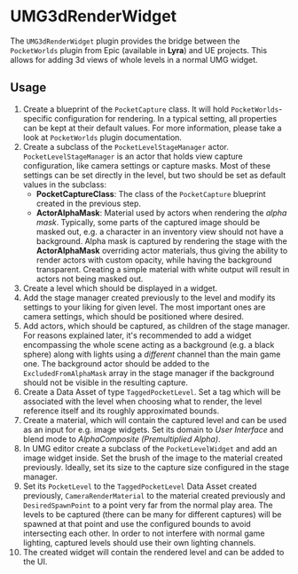 # UMG3dRenderWidget

The `UMG3dRenderWidget` plugin provides the bridge between the `PocketWorlds` plugin from Epic (available in **Lyra**) and UE projects. This allows for adding 3d views of whole levels in a normal UMG widget.

## Usage

1. Create a blueprint of the `PocketCapture` class. It will hold `PocketWorlds`-specific configuration for rendering. In a typical setting, all properties can be kept at their default values. For more information, please take a look at `PocketWorlds` plugin documentation.
1. Create a subclass of the `PocketLevelStageManager` actor. `PocketLevelStageManager` is an actor that holds view capture configuration, like camera settings or capture masks. Most of these settings can be set directly in the level, but two should be set as default values in the subclass:
    * **PocketCaptureClass**: The class of the `PocketCapture` blueprint created in the previous step.
    * **ActorAlphaMask**: Material used by actors when rendering the _alpha mask_. Typically, some parts of the captured image should be masked out, e.g. a character in an inventory view should not have a background. Alpha mask is captured by rendering the stage with the **ActorAlphaMask** overriding actor materials, thus giving the ability to render actors with custom opacity, while having the background transparent. Creating a simple material with white output will result in actors not being masked out. 
1. Create a level which should be displayed in a widget.
1. Add the stage manager created previously to the level and modify its settings to your liking for given level. The most important ones are camera settings, which should be positioned where desired.
1. Add actors, which should be captured, as children of the stage manager. For reasons explained later, it's recommended to add a widget encompassing the whole scene acting as a background (e.g. a black sphere) along with lights using a _different_ channel than the main game one. The background actor should be added to the `ExcludedFromAlphaMask` array in the stage manager if the background should not be visible in the resulting capture.
1. Create a Data Asset of type `TaggedPocketLevel`. Set a tag which will be associated with the level when choosing what to render, the level reference itself and its roughly approximated bounds.
1. Create a material, which will contain the captured level and can be used as an input for e.g. image widgets. Set its domain to _User Interface_ and blend mode to _AlphaComposite (Premultiplied Alpha)_.
1. In UMG editor create a subclass of the `PocketLevelWidget` and add an image widget inside. Set the brush of the image to the material created previously. Ideally, set its size to the capture size configured in the stage manager.
1. Set its `PocketLevel` to the `TaggedPocketLevel` Data Asset created previously, `CameraRenderMaterial` to the material created previously and `DesiredSpawnPoint` to a point very far from the normal play area. The levels to be captured (there can be many for different captures) will be spawned at that point and use the configured bounds to avoid intersecting each other. In order to not interfere with normal game lighting, captured levels should use their own lighting channels.
1. The created widget will contain the rendered level and can be added to the UI.
